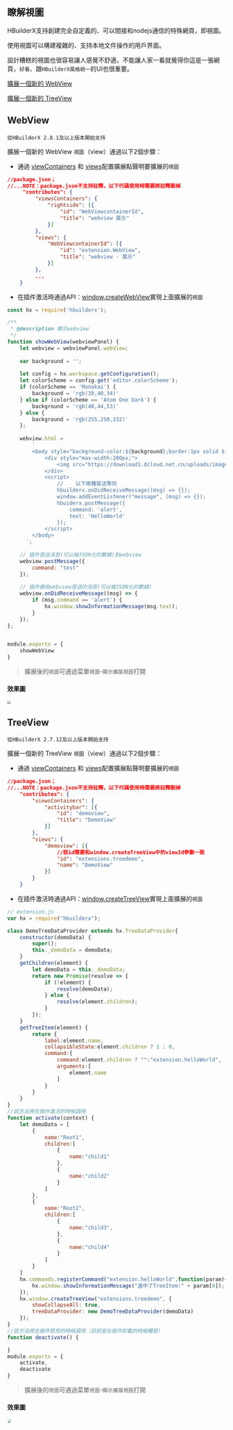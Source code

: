 ## 瞭解視圖

HBuilderX支持創建完全自定義的、可以間接和nodejs通信的特殊網頁，即視圖。

使用視圖可以構建複雜的、支持本地文件操作的用戶界面。

設計糟糕的視圖也很容易讓人感覺不舒適，不能讓人家一看就覺得你這是一張網頁，`好看`、跟`HBuilderX風格統一`的UI也很重要。


[擴展一個新的 WebView](#WebView)

[擴展一個新的 TreeView](#TreeView)

## WebView

`從HBuilderX 2.8.1及以上版本開始支持`

擴展一個新的 WebView `視圖`（view）通過以下2個步驟：

- 通過 <a href="/ExtensionDocs/ContributionPoints/README?id=viewscontainers" target="_blank">viewContainers</a> 和 <a href="/ExtensionDocs/ContributionPoints/README?id=views" target="_blank">views</a>配置擴展點聲明要擴展的`視圖`


``` json
//package.json；
//...NOTE：package.json不支持註釋，以下代碼使用時需要將註釋刪掉
     "contributes": {
         "viewsContainers": {            
             "rightside": [{
                 "id": "WebViewcontainerId",
                 "title": "webview 展示"
             }]
         },
         "views": {            
             "WebViewcontainerId": [{
                 "id": "extension.WebView",
                 "title": "webview - 展示"
             }]
         },
         ...
    }
```

- 在插件激活時通過API：<a href="/ExtensionDocs/Api/windows/createWebView" target="_blank">window.createWebView</a>實現上面擴展的`視圖`

``` javascript
const hx = require('hbuilderx');

/**
 * @description 顯示webview
 */
function showWebView(webviewPanel) {
    let webview = webviewPanel.webView;
    
    var background = '';
    
    let config = hx.workspace.getConfiguration();
    let colorScheme = config.get('editor.colorScheme');
    if (colorScheme == 'Monokai') {
        background = 'rgb(39,40,34)'
    } else if (colorScheme == 'Atom One Dark') {
        background = 'rgb(40,44,53)'
    } else {
        background = 'rgb(255,250,232)'
    };
    
    webview.html =
        `
        <body style="background-color:${background};border:1px solid ${background};">
            <div style="max-width:200px;">
                <img src="https://download1.dcloud.net.cn/uploads/images/hbuilderx/hx_desc@1x.png" style="position: absolute;bottom: 0;left: 0;right: 0;width: 100%;margin: auto;">
            </div>
            <script>
                //    以下兩種寫法等同
                hbuilderx.onDidReceiveMessage((msg) => {});
                window.addEventListener("message", (msg) => {});
                hbuiderx.postMessage({
                    command: 'alert',
                    text: 'HelloWorld'
                });
            </script>
        </body>
      `;
     
    // 插件發送消息(可以被JSON化的數據)到webview
    webview.postMessage({
        command: "test"
    });
    
    // 插件接收webview發送的消息(可以被JSON化的數據)
    webview.onDidReceiveMessage((msg) => {
        if (msg.command == 'alert') {
            hx.window.showInformationMessage(msg.text);
        }
    });
};


module.exports = {
    showWebView
}
```

> 擴展後的`視圖`可通過菜單`視圖`-`顯示擴展視圖`打開

#### 效果圖

<img src="/static/snapshots/webview.png" style="zoom:50%" />

## TreeView
`從HBuilderX 2.7.12及以上版本開始支持`

擴展一個新的 TreeView `視圖`（view）通過以下2個步驟：

- 通過 <a href="/ExtensionDocs/ContributionPoints/README?id=viewscontainers" target="_blank">viewContainers</a> 和 <a href="/ExtensionDocs/ContributionPoints/README?id=views" target="_blank">views</a>配置擴展點聲明要擴展的`視圖`


``` json
//package.json；
//...NOTE：package.json不支持註釋，以下代碼使用時需要將註釋刪掉
    "contributes": {
        "viewsContainers": {
            "activitybar": [{
                "id": "demoview",
                "title": "DemoView"
            }]
        },
        "views": {
            "demoview": [{
                //該id需要和window.createTreeView中的viewId參數一致
                "id": "extensions.treedemo",
                "name": "DemoView"
            }]
        }
    }
```

- 在插件激活時通過API：<a href="/ExtensionDocs/Api/windows/createTreeView" target="_blank">window.createTreeView</a>實現上面擴展的`視圖`

``` javascript
// extension.js
var hx = require("hbuilderx");

class DemoTreeDataProvider extends hx.TreeDataProvider{
    constructor(demoData) {
        super();
        this._demoData = demoData;
    }
    getChildren(element) {
        let demoData = this._demoData;
        return new Promise(resolve => {
        	if (!element) {
        	    resolve(demoData);
        	} else {
        	    resolve(element.children);
        	}
        });
    }
    getTreeItem(element) {
        return {
            label:element.name,
            collapsibleState:element.children ? 1 : 0,
            command:{
                command:element.children ? "":"extension.helloWorld",
                arguments:[
                    element.name
                ]
            }
        }
    }
}
//該方法將在插件激活的時候調用
function activate(context) {
    let demoData = [
        {
            name:"Root1",
            children:[
                {
                    name:"child1"
                },
                {
                    name:"child2"
                }
            ]
        },
        {
            name:"Root2",
            children:[
                {
                    name:"child3",
                },
                {
                    name:"child4"
                }
            ]
        }
    ]
    hx.commands.registerCommand("extension.helloWorld",function(param){
        hx.window.showInformationMessage("選中了TreeItem:" + param[0]);
    });
    hx.window.createTreeView("extensions.treedemo", {
        showCollapseAll: true,
        treeDataProvider: new DemoTreeDataProvider(demoData)
    });
}
//該方法將在插件禁用的時候調用（目前是在插件卸載的時候觸發）
function deactivate() {

}
module.exports = {
    activate,
    deactivate
}
```

> 擴展後的`視圖`可通過菜單`視圖`-`顯示擴展視圖`打開

#### 效果圖

<img src="/static/snapshots/view@2x.png" style="zoom:50%;border: 1px solid #eee; border-radius: 10px;" />

